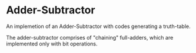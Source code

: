 # Adder-Subtractor
An implemetion of an Adder-Subtractor with codes generating a truth-table.

The adder-subtractor comprises of "chaining" full-adders, which are implemented only with bit operations.

